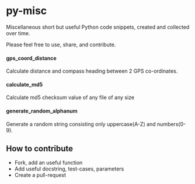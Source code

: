 # py-misc

Miscellaneous short but useful Python code snippets, created and collected over time. 

Please feel free to use, share, and contribute.


#### gps_coord_distance
Calculate distance and compass heading between 2 GPS co-ordinates.

#### calculate_md5
Calculate md5 checksum value of any file of any size

#### generate_random_alphanum
Generate a random string consisting only uppercase(A-Z) and numbers(0-9).



## How to contribute
* Fork, add an useful function
* Add useful docstring, test-cases, parameters
* Create a pull-request
